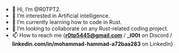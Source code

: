- 👋 Hi, I’m @R0TPT2.
- 👀 I’m interested in Artificial intelligence.
- 🌱 I’m currently learning how to code in Rust.
- 💞️ I’m looking to collaborate on any Rust-related coding project.
- 📫 How to reach me {**r0tp5445@gmail.com** / **_l00t** on Discord / **linkedin.com/in/mohammad-hammad-a72baa283** on LinkedIn}
